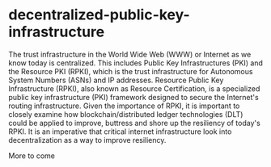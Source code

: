 # decentralized-public-key-infrastructure
The trust infrastructure in the World Wide Web (WWW) or Internet as we know today is centralized. This includes Public Key Infrastructures (PKI) and the Resource PKI (RPKI), which is the trust infrastructure for Autonomous System Numbers (ASNs) and IP addresses.  Resource Public Key Infrastructure (RPKI), also known as Resource Certification, is a specialized public key infrastructure (PKI) framework designed to secure the Internet's routing infrastructure.  Given the importance of RPKI, it is important to closely examine how blockchain/distributed ledger technologies (DLT) could be applied to improve, buttress and shore up the resiliency of today's RPKI. It is an imperative that critical internet infrastructure look into decentralization as a way to improve resiliency. 

More to come
